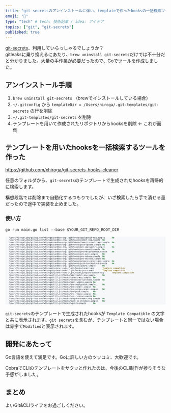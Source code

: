 ```yaml
---
title: "git-secretsのアンインストールに伴い、templateで作ったhooksの一括検索ツール作った"
emoji: "🔖"
type: "tech" # tech: 技術記事 / idea: アイデア
topics: ["git", "git-secrets"]
published: true
---
```


[git-secrets](https://github.com/awslabs/git-secrets)、利用していらっしゃるでしょうか？  
gitleaksに乗り換えるにあたり、`brew uninstall git-secrets`だけでは不十分だと分かりました。大量の手作業が必要だったので、Goでツールを作成しました。

## アンインストール手順

1. `brew uninstall git-secrets` （brewでインストールしている場合）
2. `~/.gitconfig` から `templateDir = /Users/hiroga/.git-templates/git-secrets` の行を削除
3. `~/.git-templates/git-secrets` を削除
4. テンプレートを用いて作成されたリポジトリからhooksを削除 ← これが面倒

## テンプレートを用いたhooksを一括検索するツールを作った

https://github.com/xhiroga/git-secrets-hooks-cleaner

任意のフォルダから、`git-secrets`のテンプレートで生成されたhooksを再帰的に検索します。

構想段階では削除まで自動化するつもりでしたが、いざ検索したら手で消せる量だったので途中で実装を止めました。

### 使い方

```shell
go run main.go list --base $YOUR_GIT_REPO_ROOT_DIR
```

![](/images/2022-11-05-14-13-17.png)

`git-secrets`のテンプレートで生成されたhooksが `Template Compatible` の文字と共に表示されます。`git secrets`を含むが、テンプレートと同一ではない場合は赤字で`Modified`と表示されます。

## 開発にあたって

Go言語を使えて満足です。Goに詳しい方のツッコミ、大歓迎です。

CobraでCLIのテンプレートをサクッと作れたのは、今後のCLI制作が捗りそうな予感がしました。

## まとめ

よいGit&CLIライフをお過ごしください。
